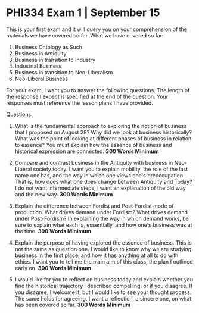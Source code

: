 # PHI334 Exam 1 | September 15

This is your first exam and it will query you on your comprehension of the materials we have covered so far. What we have covered so far: 

1. Business Ontology as Such 
2. Business in Antiquity 
3. Business in transition to Industry 
4. Industrial Business 
5. Business in transition to Neo-Liberalism 
6. Neo-Liberal Business 

For your exam, I want you to answer the following questions. The length of the response I expect is specified at the end of the question. Your responses must reference the lesson plans I have provided. 

Questions: 

1. What is the fundamental approach to exploring the notion of business that I proposed on August 28? Why did we look at business historically? What was the point of looking at different phases of business in relation to essence? You must explain how the essence of business and historical expression are connected. **300 Words Minimum**

2. Compare and contrast business in the Antiquity with business in Neo-Liberal society today. I want you to explain mobility, the role of the last name one has, and the way in which one views one's preoccupation. That is, how does what one does change between Antiquity and Today? I do not want intermediate steps, I want an explanation of the old way and the new way. **300 Words Minimum**

3. Explain the difference between Fordist and Post-Fordist mode of production. What drives demand under Fordism? What drives demand under Post-Fordism? In explaining the way in which demand works, be sure to explain what each is, essentially, and how one's business was at the time. **300 Words Minimum**

4. Explain the purpose of having explored the essence of business. This is not the same as question one. I would like to know why we are studying business in the first place, and how it has anything at all to do with ethics. I want you to tell me the main aim of this class, the plan I outlined early on. **300 Words Minimum**

5. I would like for you to reflect on business today and explain whether you find the historical trajectory I described compelling, or if you disagree. If you disagree, I welcome it, but I would like to see your thought process. The same holds for agreeing. I want a reflection, a sincere one, on what has been covered so far. **300 Words Minimum**